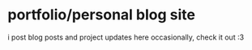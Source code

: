 # portfolio/personal blog site

i post blog posts and project updates here occasionally, check it out :3